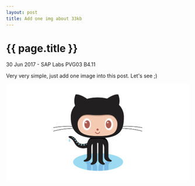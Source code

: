 ```yaml
---
layout: post
title: Add one img about 33kb
---
```


{{ page.title }}
================

<p class="meta">30 Jun 2017 - SAP Labs PVG03 B4.11</p>

<p>Very very simple, just add one image into this post. Let's see ;)</p>
<a> 
<img src="/images/posts/github-octocat.png">
</a>
